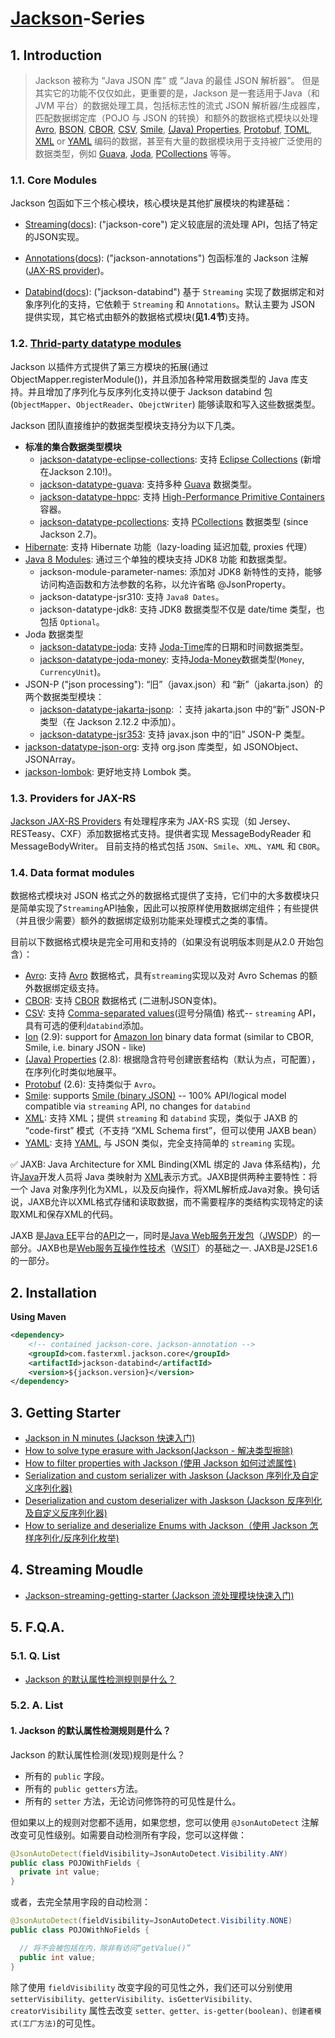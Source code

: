 # [Jackson](https://github.com/FasterXML/jackson)-Series

## 1. Introduction

> Jackson 被称为 “Java JSON 库” 或 “Java 的最佳 JSON 解析器”。 但是其实它的功能不仅仅如此，更重要的是，Jackson 是一套适用于Java（和JVM 平台）的数据处理工具，包括标志性的流式 JSON 解析器/生成器库，匹配数据绑定库（POJO 与 JSON 的转换）和额外的数据格式模块以处理 [Avro](https://github.com/FasterXML/jackson-dataformats-binary/blob/master/avro), [BSON](https://github.com/michel-kraemer/bson4jackson), [CBOR](https://github.com/FasterXML/jackson-dataformats-binary/blob/master/cbor), [CSV](https://github.com/FasterXML/jackson-dataformats-text/blob/master/csv), [Smile](https://github.com/FasterXML/jackson-dataformats-binary/tree/master/smile), [(Java) Properties](https://github.com/FasterXML/jackson-dataformats-text/blob/master/properties), [Protobuf](https://github.com/FasterXML/jackson-dataformats-binary/tree/master/protobuf), [TOML](https://github.com/FasterXML/jackson-dataformats-text/blob/2.13/toml), [XML](https://github.com/FasterXML/jackson-dataformat-xml) or [YAML](https://github.com/FasterXML/jackson-dataformats-text/blob/master/yaml) 编码的数据，甚至有大量的数据模块用于支持被广泛使用的数据类型，例如 [Guava](https://github.com/FasterXML/jackson-datatypes-collections), [Joda](https://github.com/FasterXML/jackson-datatype-joda), [PCollections](https://github.com/FasterXML/jackson-datatypes-collections) 等等。

### 1.1. Core Modules

Jackson 包函如下三个核心模块，核心模块是其他扩展模块的构建基础：

- [Streaming](https://github.com/FasterXML/jackson-core)([docs](https://github.com/FasterXML/jackson-core/wiki)): ("jackson-core") 定义较底层的流处理 API，包括了特定的JSON实现。

- [Annotations](https://github.com/FasterXML/jackson-annotations)([docs](https://github.com/FasterXML/jackson-annotations/wiki)): ("jackson-annotations") 包函标准的 Jackson 注解 ([JAX-RS provider](https://github.com/FasterXML/jackson-jaxrs-providers))。
- [Databind](https://github.com/FasterXML/jackson-databind)([docs](https://github.com/FasterXML/jackson-databind/wiki)): ("jackson-databind") 基于 `Streaming` 实现了数据绑定和对象序列化的支持，它依赖于 `Streaming` 和 `Annotations`。默认主要为 JSON 提供实现，其它格式由额外的数据格式模块(**见1.4节**)支持。

### 1.2. [Thrid-party datatype modules](https://github.com/FasterXML/jackson)

Jackson 以插件方式提供了第三方模块的拓展(通过 ObjectMapper.registerModule())，并且添加各种常用数据类型的 Java 库支持。并且增加了序列化与反序列化支持以便于 Jackson databind 包(`ObjectMapper`、`ObjectReader`、`ObejctWriter`) 能够读取和写入这些数据类型。

Jackson 团队直接维护的数据类型模块支持分为以下几类。

- **标准的集合数据类型模块**
  - [jackson-datatype-eclipse-collections](https://github.com/FasterXML/jackson-datatypes-collections/tree/master/eclipse-collections): 支持 [Eclipse Collections](https://www.eclipse.org/collections/) (新增在Jackson 2.10!)。
  - [jackson-datatype-guava](https://github.com/FasterXML/jackson-datatypes-collections/tree/master/guava): 支持多种 [Guava](http://code.google.com/p/guava-libraries/) 数据类型。
  - [jackson-datatype-hppc](https://github.com/FasterXML/jackson-datatypes-collections/tree/master/hppc): 支持 [High-Performance Primitive Containers](http://labs.carrotsearch.com/hppc.html) 容器。
  - [jackson-datatype-pcollections](https://github.com/FasterXML/jackson-datatypes-collections/tree/master/pcollections): 支持 [PCollections](http://pcollections.org/) 数据类型 (since Jackson 2.7)。
- [Hibernate](https://github.com/FasterXML/jackson-datatype-hibernate): 支持 Hibernate 功能（lazy-loading 延迟加载, proxies 代理）
- [Java 8 Modules](https://github.com/FasterXML/jackson-modules-java8): 通过三个单独的模块支持 JDK8 功能 和数据类型。
  - jackson-module-parameter-names: 添加对 JDK8 新特性的支持，能够访问构造函数和方法参数的名称，以允许省略 @JsonProperty。
  - jackson-datatype-jsr310: 支持 `Java8 Dates`。
  - jackson-datatype-jdk8: 支持 JDK8 数据类型不仅是 date/time 类型，也包括 `Optional`。
- Joda 数据类型
  - [jackson-datatype-joda](https://github.com/FasterXML/jackson-datatype-joda): 支持 [Joda-Time](https://www.joda.org/joda-time/)库的日期和时间数据类型。
  - [jackson-datatype-joda-money](https://github.com/FasterXML/jackson-datatypes-misc/tree/master/joda-money): 支持[Joda-Money](https://www.joda.org/joda-money/)数据类型(`Money`, `CurrencyUnit`)。
- JSON-P ("json processing"): “旧”（javax.json）和 “新”（jakarta.json）的两个数据类型模块：
  - [jackson-datatype-jakarta-jsonp](https://github.com/FasterXML/jackson-datatypes-misc/jakarta-jsonp): ：支持 jakarta.json 中的“新” JSON-P 类型（在 Jackson 2.12.2 中添加）。
  - [jackson-datatype-jsr353](https://github.com/FasterXML/jackson-datatypes-misc/jsr-353): 支持 javax.json 中的“旧” JSON-P 类型。
- [jackson-datatype-json-org](https://github.com/FasterXML/jackson-datatypes-misc/json-org): 支持 org.json 库类型，如 JSONObject、JSONArray。
- [jackson-lombok](https://github.com/xebia/jackson-lombok): 更好地支持 Lombok 类。

### 1.3. Providers for JAX-RS

[Jackson JAX-RS Providers](https://github.com/FasterXML/jackson-jaxrs-providers) 有处理程序来为 JAX-RS 实现（如 Jersey、RESTeasy、CXF）添加数据格式支持。提供者实现 MessageBodyReader 和 MessageBodyWriter。 目前支持的格式包括 `JSON`、`Smile`、`XML`、`YAML` 和 `CBOR`。

### 1.4. Data format modules

数据格式模块对 JSON 格式之外的数据格式提供了支持，它们中的大多数模块只是简单实现了`Streaming`API抽象，因此可以按原样使用数据绑定组件；有些提供（并且很少需要）额外的数据绑定级别功能来处理模式之类的事情。

目前以下数据格式模块是完全可用和支持的（如果没有说明版本则是从2.0 开始包含）：

- [Avro](https://github.com/FasterXML/jackson-dataformats-binary/tree/master/avro): 支持 [Avro](http://en.wikipedia.org/wiki/Apache_Avro) 数据格式，具有`streaming`实现以及对 Avro Schemas 的额外数据绑定级支持。
- [CBOR](https://github.com/FasterXML/jackson-dataformats-binary/tree/master/cbor): 支持 [CBOR](http://tools.ietf.org/search/rfc7049) 数据格式 (二进制JSON变体)。
- [CSV](https://github.com/FasterXML/jackson-dataformats-text/blob/master/csv): 支持 [Comma-separated values](http://en.wikipedia.org/wiki/Comma-separated_values)(逗号分隔值) 格式-- `streaming` API，具有可选的便利`databind`添加。
- [Ion](https://github.com/FasterXML/jackson-dataformats-binary/tree/master/ion) (2.9): support for [Amazon Ion](https://amznlabs.github.io/ion-docs/) binary data format (similar to CBOR, Smile, i.e. binary JSON - like)
- [(Java) Properties](https://github.com/FasterXML/jackson-dataformats-text/blob/master/properties) (2.8): 根据隐含符号创建嵌套结构（默认为点，可配置），在序列化时类似地展平。
- [Protobuf](https://github.com/FasterXML/jackson-dataformats-binary/tree/master/protobuf) (2.6): 支持类似于 `Avro`。
- [Smile](https://github.com/FasterXML/jackson-dataformats-binary/tree/master/smile): supports [Smile (binary JSON)](https://github.com/FasterXML/smile-format-specification) -- 100% API/logical model compatible via `streaming` API, no changes for `databind`
- [XML](https://github.com/FasterXML/jackson-dataformat-xml): 支持 XML；提供 `streaming` 和 `databind` 实现，类似于 JAXB 的 “code-first” 模式（不支持 “XML Schema first”，但可以使用 JAXB bean）
- [YAML](https://github.com/FasterXML/jackson-dataformats-text/blob/master/yaml): 支持 [YAML](http://en.wikipedia.org/wiki/Yaml), 与 JSON 类似，完全支持简单的 `streaming` 实现。

:white_check_mark: JAXB: Java Architecture for XML Binding(XML 绑定的 Java 体系结构)，允许[Java](https://zh.wikipedia.org/wiki/Java)开发人员将 Java 类映射为 [XML](https://zh.wikipedia.org/wiki/XML)表示方式。JAXB提供两种主要特性：将一个 Java 对象序列化为XML，以及反向操作，将XML解析成Java对象。换句话说，JAXB允许以XML格式存储和读取数据，而不需要程序的类结构实现特定的读取XML和保存XML的代码。

JAXB 是[Java EE](https://zh.wikipedia.org/wiki/Java_EE)平台的[API](https://zh.wikipedia.org/wiki/应用程序接口)之一，同时是[Java Web服务开发包](https://zh.wikipedia.org/w/index.php?title=Java_Web服务开发包&action=edit&redlink=1)（[JWSDP](https://en.wikipedia.org/wiki/Java_Web_Services_Development_Pack)）的一部分。JAXB也是[Web服务互操作性技术](https://zh.wikipedia.org/w/index.php?title=Web服务互操作性技术&action=edit&redlink=1)（[WSIT](https://en.wikipedia.org/wiki/Web_Services_Interoperability_Technology)）的基础之一. JAXB是J2SE1.6的一部分。

## 2. Installation

**Using Maven**	

```xml
<dependency>
    <!-- contained jackson-core、jackson-annotation -->
    <groupId>com.fasterxml.jackson.core</groupId>
    <artifactId>jackson-databind</artifactId>
    <version>${jackson.version}</version>
</dependency>
```

## 3. Getting Starter

- [Jackson in N minutes (Jackson 快速入门)](./jackson-in-N-minutes.md) 
- [How to solve type erasure with Jackson(Jackson - 解决类型擦除)](./jackson-type-erasure.md)
- [How to filter properties with Jackson (使用 Jackson 如何过滤属性)](./jackson-filter-properties.md) 
- [Serialization and custom serializer with Jaskson (Jackson 序列化及自定义序列化器)](./jackson-serialize.md)
- [Deserialization and custom deserializer with Jaskson (Jackson 反序列化及自定义反序列化器)](./jackson-deserialize.md)
- [How to serialize and deserialize Enums with Jackson（使用 Jackson 怎样序列化/反序列化枚举)](./jackson-with-enums.md)

## 4. Streaming Moudle

- [Jackson-streaming-getting-starter (Jackson 流处理模块快速入门)](./jackson-streaming-getting-starter.md)

## 5. F.Q.A.

### 5.1. Q. List

- [Jackson 的默认属性检测规则是什么？](#a01)



### 5.2. A. List

#### <a name="a01">1. Jackson 的默认属性检测规则是什么？</a>

Jackson 的默认属性检测(发现)规则是什么？

- 所有的 `public` 字段。
- 所有的 `public getters`方法。
- 所有的 `setter` 方法，无论访问修饰符的可见性是什么。

但如果以上的规则对您都不适用，如果您想，您可以使用 `@JsonAutoDetect` 注解改变可见性级别。如需要自动检测所有字段，您可以这样做：

```java
@JsonAutoDetect(fieldVisibility=JsonAutoDetect.Visibility.ANY)
public class POJOWithFields {
  private int value;
}
```

或者，去完全禁用字段的自动检测：

```java
@JsonAutoDetect(fieldVisibility=JsonAutoDetect.Visibility.NONE)
public class POJOWithNoFields {

  // 将不会被包括在内，除非有访问“getValue()”
  public int value;
}
```

除了使用 `fieldVisibility` 改变字段的可见性之外，我们还可以分别使用 `setterVisibility、getterVisibility、isGetterVisibility、creatorVisibility` 属性去改变 `setter、getter、is-getter(boolean)、创建者模式(工厂方法)`的可见性。	